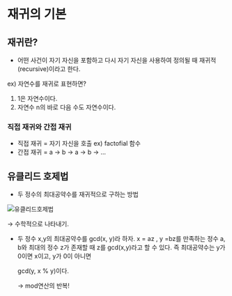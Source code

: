 # 재귀의 기본

## 재귀란?

- 어떤 사건이 자기 자신을 포함하고 다시 자기 자신을 사용하여 정의될 때 재귀적(recursive)이라고 한다.

ex) 자연수를 재귀로 표현하면?

1. 1은 자연수이다.
2. 자연수 n의 바로 다음 수도 자연수이다.

### 직접 재귀와 간접 재귀

- 직접 재귀 = 자기 자신을 호출 ex) factofial 함수
- 간접 재귀 = a → b → a → b → ...

## 유클리드 호제법

- 두 정수의 최대공약수를 재귀적으로 구하는 방법

![유클리드호제법](https://user-images.githubusercontent.com/78394999/130467713-104d96e3-5c64-439b-9218-8307b6c75469.png)

→ 수학적으로 나타내기.

- 두 정수 x,y의 최대공약수를 gcd(x, y)라 하자. x = az , y =bz를 만족하는 정수 a, b와 최대의 정수 z가 존재할 때 z를 gcd(x,y)라고 할 수 있다. 즉 최대공약수는 y가 0이면 x이고, y가 0이 아니면

  gcd(y, x % y)이다.

  → mod연산의 반복!

